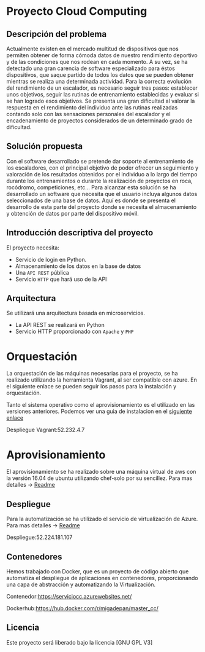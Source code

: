 # Proyecto Cloud Computing

## Descripción del problema

Actualmente existen en el mercado multitud de dispositivos que nos permiten obtener de forma cómoda datos de nuestro rendimiento deportivo y de las condiciones que nos rodean en cada momento. A su vez, se ha detectado una gran carencia de software especializado
para éstos dispositivos, que saque partido de todos los datos que se pueden obtener mientras se realiza una determinada actividad.
Para la correcta evolución del rendimiento de un escalador, es necesario seguir tres pasos: establecer unos objetivos, seguir las rutinas de entrenamiento establecidas y evaluar si se han logrado esos objetivos. Se presenta una gran dificultad al valorar la respuesta en el rendimiento del individuo ante las rutinas realizadas contando solo con las sensaciones personales del escalador y el encadenamiento de proyectos considerados de un determinado grado de dificultad. 

## Solución propuesta

Con el software desarrollado se pretende dar soporte al entrenamiento de los escaladores, con el principal objetivo de poder ofrecer un seguimiento y valoración de los resultados obtenidos por el individuo a lo largo del tiempo durante los entrenamientos o durante la realización de proyectos en roca, rocódromo, competiciones, etc... Para alcanzar esta solución se ha desarrollado un software que necesita que el usuario incluya algunos datos seleccionados de una base de datos. Aquí es donde se presenta el desarrollo de esta parte del proyecto donde se necesita el almacenamiento y obtención de datos por parte del dispositivo móvil.

## Introducción descriptiva del proyecto

El proyecto necesita:

- Servicio de login en Python.
- Almacenamiento de los datos en la base de datos
- Una `API REST` pública
- Servicio `HTTP` que hará uso de la API

## Arquitectura

Se utilizará una arquitectura basada en microservicios.

- La API REST se realizará en Python
- Servicio HTTP proporcionado con `Apache` y `PHP`


# Orquestación

La orquestación de las máquinas necesarias para el proyecto, se ha realizado utilizando la herramienta Vagrant, al ser compatible con azure. En el siguiente enlace se pueden seguir los pasos para la instalación y orquestación.

Tanto el sistema operativo como el aprovisionamiento es el utilizado en las versiones anteriores. Podemos ver una guia de instalacion en el [siguiente enlace](https://github.com/migadepan/Master_CC/tree/master/orquestacion)


Despliegue Vagrant:52.232.4.7


# Aprovisionamiento

El aprovisionamiento se ha realizado sobre una máquina virtual de aws con la versión 16.04 de ubuntu utilizando chef-solo por su sencillez. Para mas detalles -> [Readme](https://github.com/migadepan/Master_CC/tree/master/provision/chef-solo)

## Despliegue

Para la automatización se ha utilizado el servicio de virtualización de Azure. Para mas detalles -> [Readme](https://github.com/migadepan/Master_CC/tree/master/automatizacion)

Despliegue:52.224.181.107

## Contenedores

Hemos trabajado con Docker, que es un proyecto de código abierto que automatiza el despliegue de aplicaciones en contenedores, proporcionando una capa de abstracción y automatizando la Virtualización.

Contenedor:https://serviciocc.azurewebsites.net/

Dockerhub:https://hub.docker.com/r/migadepan/master_cc/


## Licencia

Este proyecto será liberado bajo la licencia [GNU GPL V3]


